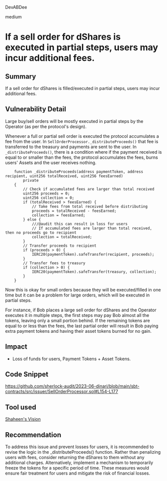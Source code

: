 DevABDee

medium

# If a sell order for dShares is executed in partial steps, users may incur additional fees.

## Summary
If a sell order for dShares is filled/executed in partial steps, users may incur additional fees.

## Vulnerability Detail
Large buy/sell orders will be mostly executed in partial steps by the Operator (as per the protocol's design).

Whenever a full or partial sell order is executed the protocol accumulates a fee from the user. In `SellOrderProcessor._distributeProceeds()` that fee is transferred to the treasury and payments are sent to the user. In `_distributeProceeds()`,  there is a condition where if the payment received is equal to or smaller than the fees, the protocol accumulates the fees, burns users' Assets and the user receives nothing.
```solidity
    function _distributeProceeds(address paymentToken, address recipient, uint256 totalReceived, uint256 feesEarned)
        private
    {
        // Check if accumulated fees are larger than total received
        uint256 proceeds = 0;
        uint256 collection = 0;
        if (totalReceived > feesEarned) {
            // Take fees from total received before distributing
            proceeds = totalReceived - feesEarned;
            collection = feesEarned;
        } else {
            ///@audit this can result in loss for users
            // If accumulated fees are larger than total received, then no proceeds go to recipient
            collection = totalReceived;
        }
        // Transfer proceeds to recipient
        if (proceeds > 0) {
            IERC20(paymentToken).safeTransfer(recipient, proceeds);
        }
        // Transfer fees to treasury
        if (collection > 0) {
            IERC20(paymentToken).safeTransfer(treasury, collection);
        }
    }
```

Now this is okay for small orders because they will be executed/filled in one time but it can be a problem for large orders, which will be executed in partial steps.

For instance, if Bob places a large sell order for dShares and the Operator executes it in multiple steps, the first steps may pay Bob almost all the tokens, leaving only a small portion behind. If the remaining tokens are equal to or less than the fees, the last partial order will result in Bob paying extra payment tokens and having their asset tokens burned for no gain.

## Impact
- Loss of funds for users, Payment Tokens + Asset Tokens.

## Code Snippet
https://github.com/sherlock-audit/2023-06-dinari/blob/main/sbt-contracts/src/issuer/SellOrderProcessor.sol#L154-L177

## Tool used
[Shaheen's Vision](https://media.tenor.com/Ypeh_cbxA_gAAAAM/hunt-hunting.gif)

## Recommendation
To address this issue and prevent losses for users, it is recommended to revise the logic in the _distributeProceeds() function. Rather than penalizing users with fees, consider returning the dShares to them without any additional charges. Alternatively, implement a mechanism to temporarily freeze the tokens for a specific period of time. These measures would ensure fair treatment for users and mitigate the risk of financial losses.
